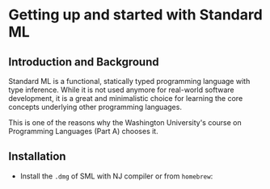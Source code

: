 # Getting up and started with Standard ML

## Introduction and Background

Standard ML is a functional, statically typed programming language with type inference. While it is not used anymore for real-world software development, it is a great and minimalistic choice for learning the core concepts underlying other programming languages.


This is one of the reasons why the Washington University's course on Programming Languages (Part A) chooses it.


## Installation

* Install the `.dmg` of SML with NJ compiler or from `homebrew`:


